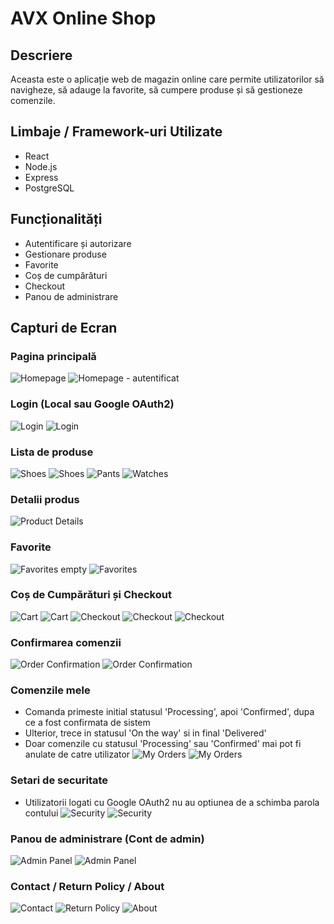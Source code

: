 # AVX Online Shop

## Descriere
Aceasta este o aplicație web de magazin online care permite utilizatorilor să navigheze, să adauge la favorite, să cumpere produse și să gestioneze comenzile.

## Limbaje / Framework-uri Utilizate
- React
- Node.js
- Express
- PostgreSQL

## Funcționalități
- Autentificare și autorizare
- Gestionare produse
- Favorite
- Coș de cumpărături
- Checkout
- Panou de administrare

## Capturi de Ecran

### Pagina principală
![Homepage](frontend/public/imgs/readme-images/homepage.jpg)
![Homepage - autentificat](frontend/public/imgs/readme-images/homepage2.jpg)

### Login (Local sau Google OAuth2)
![Login](frontend/public/imgs/readme-images/login.jpg)
![Login](frontend/public/imgs/readme-images/oauth1.jpg)

### Lista de produse
![Shoes](frontend/public/imgs/readme-images/shoes.jpg)
![Shoes](frontend/public/imgs/readme-images/shoes2.jpg)
![Pants](frontend/public/imgs/readme-images/pants.jpg)
![Watches](frontend/public/imgs/readme-images/watches.jpg)

### Detalii produs
![Product Details](frontend/public/imgs/readme-images/moncler.jpg)

### Favorite
![Favorites empty](frontend/public/imgs/readme-images/fav-empty.jpg)
![Favorites](frontend/public/imgs/readme-images/fav.jpg)

### Coș de Cumpărături și Checkout
![Cart](frontend/public/imgs/readme-images/cart.jpg)
![Cart](frontend/public/imgs/readme-images/cart2.jpg)
![Checkout](frontend/public/imgs/readme-images/checkout1.jpg)
![Checkout](frontend/public/imgs/readme-images/checkout2.jpg)
![Checkout](frontend/public/imgs/readme-images/checkout3.jpg)

### Confirmarea comenzii
![Order Confirmation](frontend/public/imgs/readme-images/order1.jpg)
![Order Confirmation](frontend/public/imgs/readme-images/order2.jpg)

### Comenzile mele
- Comanda primeste initial statusul 'Processing', apoi 'Confirmed', dupa ce a fost confirmata de sistem
- Ulterior, trece in statusul 'On the way' si in final 'Delivered'
- Doar comenzile cu statusul 'Processing' sau 'Confirmed' mai pot fi anulate de catre utilizator
![My Orders](frontend/public/imgs/readme-images/myorders.jpg)
![My Orders](frontend/public/imgs/readme-images/order-cancel.jpg)

### Setari de securitate
- Utilizatorii logati cu Google OAuth2 nu au optiunea de a schimba parola contului
![Security](frontend/public/imgs/readme-images/admin1.jpg)
![Security](frontend/public/imgs/readme-images/oauth2.jpg)

### Panou de administrare (Cont de admin)
![Admin Panel](frontend/public/imgs/readme-images/admin2.jpg)
![Admin Panel](frontend/public/imgs/readme-images/admin3.jpg)

### Contact / Return Policy / About
![Contact](frontend/public/imgs/readme-images/contact.jpg)
![Return Policy](frontend/public/imgs/readme-images/return.jpg)
![About](frontend/public/imgs/readme-images/about.jpg)

